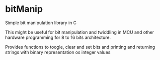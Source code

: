 # bitManip 
Simple bit manipulation library in C

This might be useful for bit manipulation and twiddling in MCU and other hardware programming for 8 to 16 bits architecture.

Provides functions to toogle, clear and set bits and printing and returning strings with binary representation os integer values 
